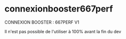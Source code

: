 # connexionbooster667perf
CONNEXION BOOSTER : 667PERF V1

Il n'est pas possible de l'utiliser à 100% avant la fin du dev

